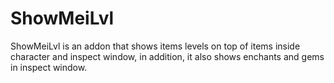 # ShowMeiLvl

ShowMeiLvl is an addon that shows items levels on top of items inside character and inspect window, in addition, it also shows enchants and gems in inspect window.
